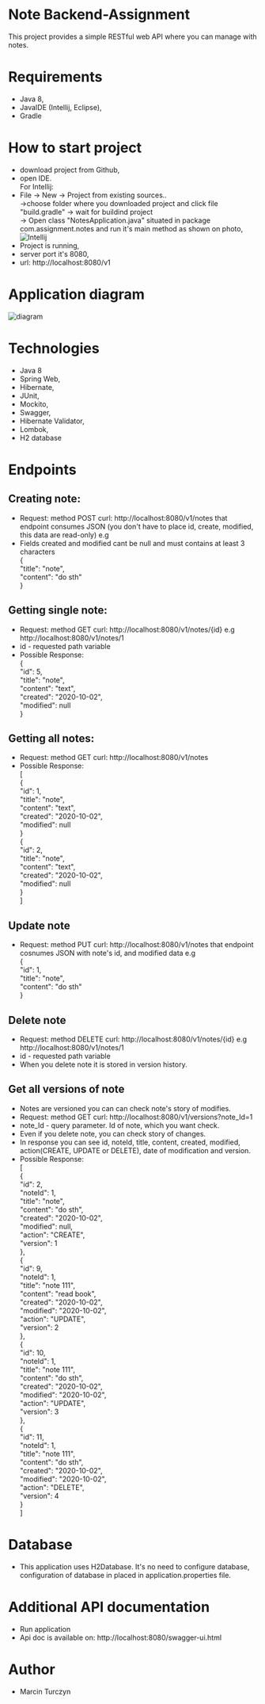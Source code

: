 # Note Backend-Assignment
This project provides a simple RESTful web API where you can manage with notes.
# Requirements
- Java 8,
- JavaIDE (Intellij, Eclipse),
- Gradle
# How to start project
- download project from Github,
- open IDE. <br />
 For Intellij:
- File -> New -> Project from existing sources..  <br />->choose folder where you downloaded project and click file "build.gradle"
  -> wait for buildind project  <br />-> Open class "NotesApplication.java" situated in package com.assignment.notes and run it's main method as shown on photo,
  ![Intellij](https://snipboard.io/3BIsRY.jpg)
 - Project is running,
 - server port it's 8080,
 - url: http://localhost:8080/v1
 
# Application diagram
 ![diagram](https://snipboard.io/jFVdqn.jpg)
# Technologies
- Java 8
- Spring Web,
- Hibernate,
- JUnit,
- Mockito,
- Swagger,
- Hibernate Validator,
- Lombok,
- H2 database

# Endpoints
## Creating note:
- Request: method POST curl: http://localhost:8080/v1/notes that endpoint consumes JSON (you don't have to place id, create, modified, this data are read-only) e.g<br />
- Fields created and modified cant be null and must contains at least 3 characters<br />
{	<br />
	"title": "note",<br />
	"content": "do sth"<br />
}<br />

## Getting single note:
- Request: method GET curl: http://localhost:8080/v1/notes/{id} e.g http://localhost:8080/v1/notes/1<br />
- id - requested path variable<br />
- Possible Response:<br />
{<br />
    "id": 5,<br />
    "title": "note",<br />
    "content": "text",<br />
    "created": "2020-10-02",<br />
    "modified": null<br />
}<br />


## Getting all notes:
- Request: method GET curl: http://localhost:8080/v1/notes<br />
- Possible Response:<br />
[<br />
{<br />
    "id": 1,<br />
    "title": "note",<br />
    "content": "text",<br />
    "created": "2020-10-02",<br />
    "modified": null<br />
}<br />
{<br />
    "id": 2,<br />
    "title": "note",<br />
    "content": "text",<br />
    "created": "2020-10-02",<br />
    "modified": null<br />
}<br />]<br />

## Update note
- Request: method PUT curl: http://localhost:8080/v1/notes that endpoint cosnumes JSON with note's id, and modified data e.g<br />
{	<br />
	"id": 1,<br />
	"title": "note",<br />
	"content": "do sth"<br />
}<br />

## Delete note
- Request: method DELETE curl: http://localhost:8080/v1/notes/{id} e.g http://localhost:8080/v1/notes/1<br />
- id - requested path variable<br />
- When you delete note it is stored in version history.<br />


## Get all versions of note
- Notes are versioned you can can check note's story of modifies.<br />
- Request: method GET curl: http://localhost:8080/v1/versions?note_Id=1<br />
- note_Id - query parameter. Id of note, which you want check.<br />
- Even if you delete note, you can check story of changes.<br />
- In response you can see id, noteId, title, content, created, modified, action(CREATE, UPDATE or DELETE), date of modification and version.<br />
- Possible Response:<br />
[<br />
    {<br />
        "id": 2,<br />
        "noteId": 1,<br />
        "title": "note",<br />
        "content": "do sth",<br />
        "created": "2020-10-02",<br />
        "modified": null,<br />
        "action": "CREATE",<br />
        "version": 1<br />
    },<br />
    {<br />
        "id": 9,<br />
        "noteId": 1,<br />
        "title": "note 111",<br />
        "content": "read book",<br />
        "created": "2020-10-02",<br />
        "modified": "2020-10-02",<br />
        "action": "UPDATE",<br />
        "version": 2<br />
    },<br />
    {<br />
        "id": 10,<br />
        "noteId": 1,<br />
        "title": "note 111",<br />
        "content": "do sth",<br />
        "created": "2020-10-02",<br />
        "modified": "2020-10-02",<br />
        "action": "UPDATE",<br />
        "version": 3<br />
    },<br />
    {<br />
        "id": 11,<br />
        "noteId": 1,<br />
        "title": "note 111",<br />
        "content": "do sth",<br />
        "created": "2020-10-02",<br />
        "modified": "2020-10-02",<br />
        "action": "DELETE",<br />
        "version": 4<br />
    }<br />
]<br />

# Database
- This application uses H2Database. It's no need to configure database, configuration of database in placed in application.properties file.<br />

# Additional API documentation
- Run application
- Api doc is available on: http://localhost:8080/swagger-ui.html
# Author
- Marcin Turczyn
  

